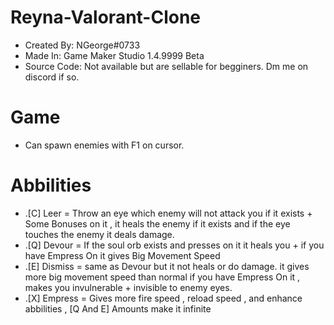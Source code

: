 # Reyna-Valorant-Clone
- Created By: NGeorge#0733
- Made In: Game Maker Studio 1.4.9999 Beta
- Source Code: Not available but are sellable for begginers. Dm me on discord if so.

# Game 
- Can spawn enemies with F1 on cursor.

# Abbilities
- .[C] Leer = Throw an eye which enemy will not attack you if it exists + Some Bonuses on it , it heals the enemy if it exists and if the eye touches the enemy it deals damage.
- .[Q] Devour = If the soul orb exists and presses on it it heals you + if you have Empress On it gives Big Movement Speed
- .[E] Dismiss = same as Devour but it not heals or do damage. it gives more big movement speed than normal if you have Empress On it , makes you invulnerable + invisible to enemy eyes.
- .[X] Empress = Gives more fire speed , reload speed , and enhance abbilities , [Q And E] Amounts make it infinite
